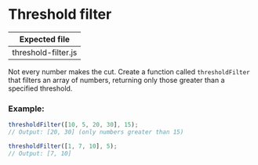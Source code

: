 # Threshold filter

| Expected file       |
| ------------------- |
| threshold-filter.js |

Not every number makes the cut. Create a function called `thresholdFilter` that filters an array of numbers, returning only those greater than a specified threshold.

### Example:

```js
thresholdFilter([10, 5, 20, 30], 15);
// Output: [20, 30] (only numbers greater than 15)

thresholdFilter([1, 7, 10], 5);
// Output: [7, 10]
```
